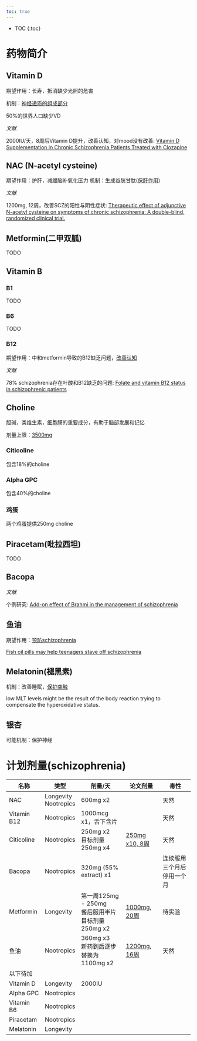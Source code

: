 ```yaml
---
toc: true
---
```


* TOC
{:toc}

# 药物简介

## Vitamin D

期望作用：长寿，抵消缺少光照的危害

机制：[神经递质的组成部分](https://nootropicsexpert.com/vitamin-d/)

50%的世界人口缺少VD

*文献*

2000IU/天，8周后Vitamin D提升，改善认知，对mood没有改善: 
[Vitamin D Supplementation in Chronic Schizophrenia Patients Treated with
Clozapine](https://www.ncbi.nlm.nih.gov/pubmed/29226809)

## NAC (N-acetyl cysteine)

期望作用：护肝，减缓脑补氧化压力
机制：生成谷胱甘肽([保肝作用](https://baike.baidu.com/item/%E8%B0%B7%E8%83%B1%E7%94%98%E8%82%BD#4_2))

*文献*

1200mg, 12周，改善SCZ的阳性与阴性症状: 
[Therapeutic effect of adjunctive N-acetyl cysteine on symptoms of chronic
schizophrenia: A double-blind, randomized clinical
trial.](https://www.ncbi.nlm.nih.gov/pubmed/29126981)

## Metformin(二甲双胍)

TODO

## Vitamin B

### B1

TODO

### B6

TODO

### B12

期望作用：中和metformin导致的B12缺乏问题，[改善认知](https://nootropicsexpert.com/vitamin-b12-cobalamin/#how-does-vitamin-b12-cobalamin-work-in-the-brain)

*文献*

78% schizophrenia存在叶酸和B12缺乏的问题:
[Folate and vitamin B12 status in schizophrenic
patients](https://www.ncbi.nlm.nih.gov/pmc/articles/PMC3252772/)

## Choline

胆碱，类维生素，细胞膜的重要成分，有助于脑部发展和记忆

剂量上限：[3500mg](https://ods.od.nih.gov/factsheets/Choline-HealthProfessional/#h8)

### Citicoline

包含18%的choline

### Alpha GPC

包含40%的choline

### 鸡蛋

两个鸡蛋提供250mg choline

## Piracetam(吡拉西坦)

TODO

## Bacopa

*文献*

个例研究: 
[Add-on effect of Brahmi in the management of
schizophrenia](https://manipal.pure.elsevier.com/en/publications/add-on-effect-of-brahmi-in-the-management-of-schizophrenia)

## 鱼油

期望作用：[预防schizophrenia](https://www.ncbi.nlm.nih.gov/pubmed/24424237)

[Fish oil pills may help teenagers stave off
schizophrenia](https://www.newscientist.com/article/2053882-fish-oil-pills-may-help-teenagers-stave-off-schizophrenia/)


## Melatonin(褪黑素)

机制：改善睡眠，[保护突触](https://www.ncbi.nlm.nih.gov/pubmed/20162018/)

low MLT levels might be the result of the body reaction trying to compensate the
hyperoxidative status.


## 银杏

可能机制：保护神经

# 计划剂量(schizophrenia)

|名称|类型|剂量/天|论文剂量|毒性|
|-|-|-|-|-|
|NAC|Longevity<br>Nootropics|600mg x2||天然|
|Vitamin B12|Nootropics|1000mcg x1，舌下含片||天然|
|Citicoline|Nootropics|250mg x2<br>目标剂量250mg x4|[250mg x10, 8周](https://www.ncbi.nlm.nih.gov/pubmed/29901250)|天然|
|Bacopa|Nootropics|320mg (55% extract) x1||连续服用三个月后停用一个月|
|Metformin|Longevity|第一周125mg - 250mg<br>餐后服用半片<br>目标剂量250mg x2|[1000mg, 20周](https://www.ncbi.nlm.nih.gov/pmc/articles/PMC4468452/)|待实验|
|鱼油|Nootropics|360mg x3<br>新药到后逐步替换为<br>1100mg x2|[1200mg, 16周](https://clinicaltrials.gov/ct2/show/results/NCT01786239)|天然|
|以下待加|
|Vitamin D|Longevity|2000IU|
|Alpha GPC|Nootropics|
|Vitamin B6|Nootropics|
|Piracetam|Nootropics|
|Melatonin|Longevity|


<!--#剂量(neurotypical)-->
